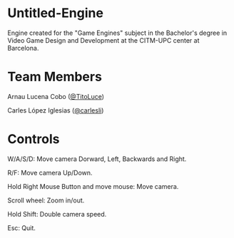 # Untitled-Engine
Engine created for the "Game Engines" subject in the Bachelor's degree in Video Game Design and Development at the CITM-UPC center at Barcelona.

# Team Members
Arnau Lucena Cobo ([@TitoLuce](https://github.com/TitoLuce))

Carles López Iglesias ([@carlesli](https://github.com/carlesli))

# Controls
W/A/S/D: Move camera Dorward, Left, Backwards and Right.

R/F: Move camera Up/Down.

Hold Right Mouse Button and move mouse: Move camera.

Scroll wheel: Zoom in/out.

Hold Shift: Double camera speed.

Esc: Quit.
